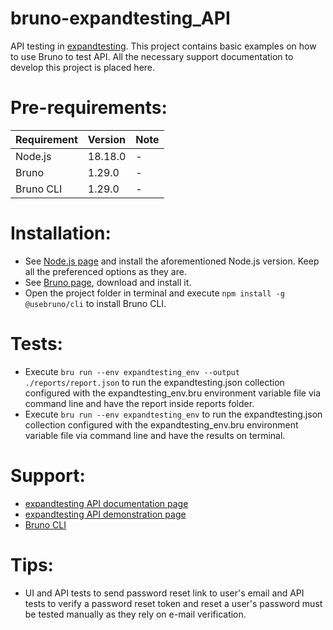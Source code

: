 # bruno-expandtesting_API

API testing in [expandtesting](https://practice.expandtesting.com/notes/api/api-docs/). This project contains basic examples on how to use Bruno to test API. All the necessary support documentation to develop this project is placed here.

# Pre-requirements:

| Requirement                     | Version        | Note                                                            |
| :------------------------------ |:---------------| :-------------------------------------------------------------- |
| Node.js                         | 18.18.0        | -                                                               |
| Bruno                           | 1.29.0         | -                                                               |
| Bruno CLI                       | 1.29.0         | -                                                               |

# Installation:

- See [Node.js page](https://nodejs.org/en) and install the aforementioned Node.js version. Keep all the preferenced options as they are.
- See [Bruno page](https://www.usebruno.com/downloads), download and install it. 
- Open the project folder in terminal and execute ```npm install -g @usebruno/cli``` to install Bruno CLI.

# Tests:

- Execute ```bru run --env expandtesting_env --output ./reports/report.json``` to run the expandtesting.json collection configured with the expandtesting_env.bru environment variable file via command line and have the report inside reports folder.
- Execute ```bru run --env expandtesting_env``` to run the expandtesting.json collection configured with the expandtesting_env.bru environment variable file via command line and have the results on terminal.

# Support:

- [expandtesting API documentation page](https://practice.expandtesting.com/notes/api/api-docs/)
- [expandtesting API demonstration page](https://www.youtube.com/watch?v=bQYvS6EEBZc)
- [Bruno CLI](https://docs.usebruno.com/bru-cli/overview)

# Tips:

- UI and API tests to send password reset link to user's email and API tests to verify a password reset token and reset a user's password must be tested manually as they rely on e-mail verification.


